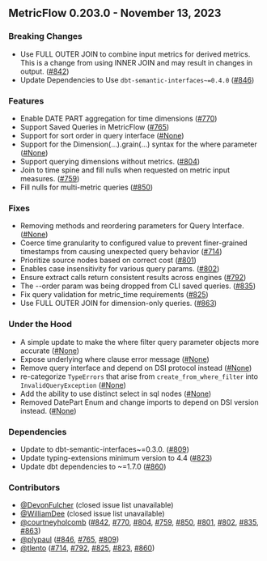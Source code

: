 ## MetricFlow 0.203.0 - November 13, 2023

### Breaking Changes

- Use FULL OUTER JOIN to combine input metrics for derived metrics. This is a change from using INNER JOIN and may result in changes in output. ([#842](https://github.com/dbt-labs/metricflow/issues/842))
- Update Dependencies to Use `dbt-semantic-interfaces~=0.4.0` ([#846](https://github.com/dbt-labs/metricflow/issues/846))

### Features

- Enable DATE PART aggregation for time dimensions ([#770](https://github.com/dbt-labs/metricflow/issues/770))
- Support Saved Queries in MetricFlow ([#765](https://github.com/dbt-labs/metricflow/issues/765))
- Support for sort order in query interface ([#None](https://github.com/dbt-labs/metricflow/issues/None))
- Support for the Dimension(...).grain(...) syntax for the where parameter ([#None](https://github.com/dbt-labs/metricflow/issues/None))
- Support querying dimensions without metrics. ([#804](https://github.com/dbt-labs/metricflow/issues/804))
- Join to time spine and fill nulls when requested on metric input measures. ([#759](https://github.com/dbt-labs/metricflow/issues/759))
- Fill nulls for multi-metric queries ([#850](https://github.com/dbt-labs/metricflow/issues/850))

### Fixes

- Removing methods and reordering parameters for Query Interface. ([#None](https://github.com/dbt-labs/metricflow/issues/None))
- Coerce time granularity to configured value to prevent finer-grained timestamps from causing unexpected query behavior ([#714](https://github.com/dbt-labs/metricflow/issues/714))
- Prioritize source nodes based on correct cost ([#801](https://github.com/dbt-labs/metricflow/issues/801))
- Enables case insensitivity for various query params. ([#802](https://github.com/dbt-labs/metricflow/issues/802))
- Ensure extract calls return consistent results across engines ([#792](https://github.com/dbt-labs/metricflow/issues/792))
- The --order param was being dropped from CLI saved queries. ([#835](https://github.com/dbt-labs/metricflow/issues/835))
- Fix query validation for metric_time requirements ([#825](https://github.com/dbt-labs/metricflow/issues/825))
- Use FULL OUTER JOIN for dimension-only queries. ([#863](https://github.com/dbt-labs/metricflow/issues/863))

### Under the Hood

- A simple update to make the where filter query parameter objects more accurate ([#None](https://github.com/dbt-labs/metricflow/issues/None))
- Expose underlying where clause error message ([#None](https://github.com/dbt-labs/metricflow/issues/None))
- Remove query interface and depend on DSI protocol instead ([#None](https://github.com/dbt-labs/metricflow/issues/None))
- re-categorize `TypeErrors` that arise from `create_from_where_filter` into `InvalidQueryException` ([#None](https://github.com/dbt-labs/metricflow/issues/None))
- Add the ability to use distinct select in sql nodes ([#None](https://github.com/dbt-labs/metricflow/issues/None))
- Removed DatePart Enum and change imports to depend on DSI version instead. ([#None](https://github.com/dbt-labs/metricflow/issues/None))

### Dependencies

- Update to dbt-semantic-interfaces~=0.3.0. ([#809](https://github.com/dbt-labs/metricflow/pull/809))
- Update typing-extensions minimum version to 4.4 ([#823](https://github.com/dbt-labs/metricflow/pull/823))
- Update dbt dependencies to ~=1.7.0 ([#860](https://github.com/dbt-labs/metricflow/pull/860))

### Contributors
- [@DevonFulcher](https://github.com/DevonFulcher) (closed issue list unavailable)
- [@WilliamDee](https://github.com/WilliamDee) (closed issue list unavailable)
- [@courtneyholcomb](https://github.com/courtneyholcomb) ([#842](https://github.com/dbt-labs/metricflow/issues/842), [#770](https://github.com/dbt-labs/metricflow/issues/770), [#804](https://github.com/dbt-labs/metricflow/issues/804), [#759](https://github.com/dbt-labs/metricflow/issues/759), [#850](https://github.com/dbt-labs/metricflow/issues/850), [#801](https://github.com/dbt-labs/metricflow/issues/801), [#802](https://github.com/dbt-labs/metricflow/issues/802), [#835](https://github.com/dbt-labs/metricflow/issues/835), [#863](https://github.com/dbt-labs/metricflow/issues/863))
- [@plypaul](https://github.com/plypaul) ([#846](https://github.com/dbt-labs/metricflow/issues/846), [#765](https://github.com/dbt-labs/metricflow/issues/765), [#809](https://github.com/dbt-labs/metricflow/pull/809))
- [@tlento](https://github.com/tlento) ([#714](https://github.com/dbt-labs/metricflow/issues/714), [#792](https://github.com/dbt-labs/metricflow/issues/792), [#825](https://github.com/dbt-labs/metricflow/issues/825), [#823](https://github.com/dbt-labs/metricflow/pull/823), [#860](https://github.com/dbt-labs/metricflow/pull/860))
